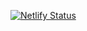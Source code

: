 [![Netlify Status](https://api.netlify.com/api/v1/badges/2a449b6d-2120-4f2b-8cb5-e2555d1a38b7/deploy-status)](https://app.netlify.com/sites/kadiryunusdemir/deploys)